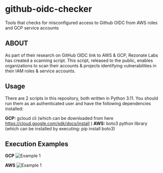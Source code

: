 # github-oidc-checker
Tools that checks for misconfigured access to Github OIDC from AWS roles and GCP service accounts

## ABOUT

As part of their research on GitHub OIDC link to AWS & GCP, Rezonate Labs has created a scanning script. This script, released to the public, enables organizations to scan their accounts & projects identifying vulnerabilities in their IAM roles & service accounts.

## Usage

There are 2 scripts in this repository, both written in Python 3.11.
You should run them as an authenticated user and have the following dependencies installed:

**GCP:** gcloud cli (which can be downloaded from here https://cloud.google.com/sdk/docs/install ) 
**AWS:** boto3 python library (which can be installed by executing: pip install boto3)

## Execution Examples

**GCP**
![Example 1]([https://github.com/Rezonate-io/github-oidc-checker/blob/main/github-aws-example.png?raw=true](https://github.com/Rezonate-io/github-oidc-checker/blob/main/github-aws-example.png?raw=true))

**AWS**
![Example 1]([https://github.com/Rezonate-io/github-oidc-checker/blob/main/github-aws-example.png?raw=true](https://github.com/Rezonate-io/github-oidc-checker/blob/main/github-aws-example.png?raw=true))
